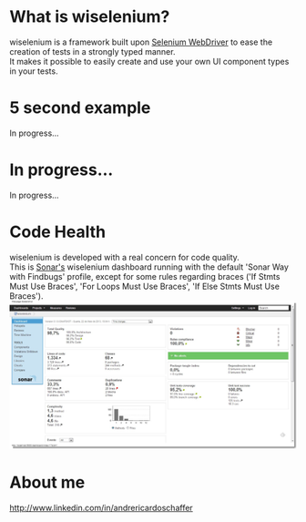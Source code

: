 # What is wiselenium?

wiselenium is a framework built upon [Selenium WebDriver](http://seleniumhq.org/) to ease the creation of tests in a strongly typed manner.  
It makes it possible to easily create and use your own UI component types in your tests.

# 5 second example
In progress...

# In progress...
In progress...

# Code Health
wiselenium is developed with a real concern for code quality.  
This is [Sonar's](http://www.sonarsource.org/) wiselenium dashboard running with the default 'Sonar Way with Findbugs' profile, except for some rules regarding braces ('If Stmts Must Use Braces', 'For Loops Must Use Braces', 'If Else Stmts Must Use Braces').  
<img src='etc/sonar.png'/>

# About me
http://www.linkedin.com/in/andrericardoschaffer